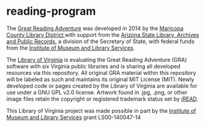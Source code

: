 # reading-program
The <a href="http://greatreadingadventure.com/" target="_blank">Great Reading  Adventure</a> was 
developed in 2014 by the <a href="http://www.mcldaz.org/" target="_blank">Maricopa County 
Library District </a>with  support from the <a href="http://www.azlibrary.gov/" target="_blank">
Arizona State  Library, Archives and Public Records</a>, a division of the Secretary of  State, 
with federal funds from the <a href="http://www.imls.gov/" target="_blank">Institute of  Museum 
and Library Services</a>.

The <a href="http://www.lva.virginia.gov/" target="_blank">Library of Virginia</a> is evaluating 
the Great Reading  Adventure (GRA) software with six Virginia public libraries and is sharing all 
developed resources via this repository. All original GRA material within this  repository will be 
labeled as such and maintains its original MIT License  (MIT). Newly developed code or pages 
created by the Library of Virginia are  available for use under a GNU GPL v2.0 license. Artwork 
found in .jpg, .png, or  other image files retain the copyright or registered trademark status set 
by <a href="http://www.ireadprogram.org/" target="_blank">iREAD</a>.

This Library of Virginia  project was made possible in part by the <a href="http://www.imls.gov/" 
target="_blank">Institute of Museum and Library Services</a> grant LS00-140047-14